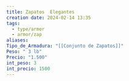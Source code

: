 ```yaml
---
title: Zapatos  Elegantes
creation date: 2024-02-14 13:35
tags:
  - type/armor
  - armor/zap
aliases: 
Tipo_de_Armadura: "[[Conjunto de Zapatos]]"
Peso: " 3 lb"
Precio: "1.500"
int_peso: 3
int_precio: 1500
---
```



